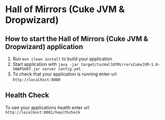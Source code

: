 # Hall of Mirrors (Cuke JVM & Dropwizard)

How to start the Hall of Mirrors (Cuke JVM & Dropwizard) application
---

1. Run `mvn clean install` to build your application
1. Start application with `java -jar target/tscHallOfMirrorsCukeJVM-1.0-SNAPSHOT.jar server config.yml`
1. To check that your application is running enter url `http://localhost:8080`

Health Check
---

To see your applications health enter url `http://localhost:8081/healthcheck`
